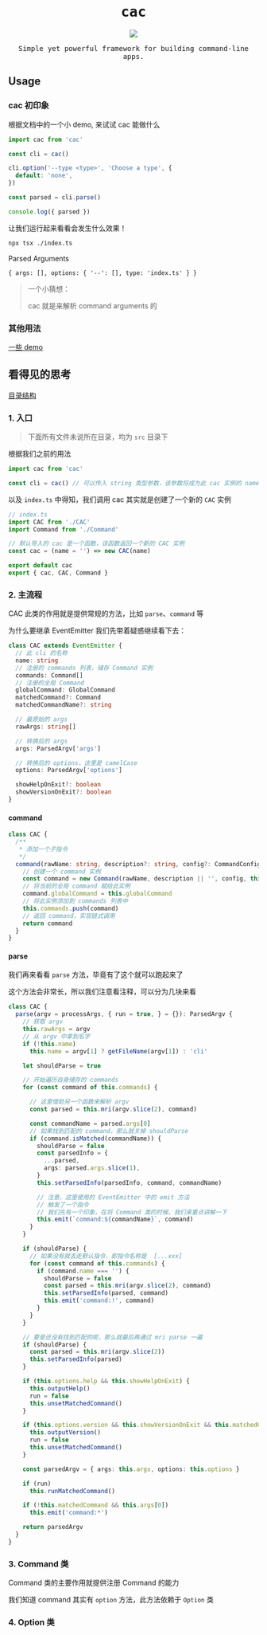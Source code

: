 <h1 align="center"><samp>cac</samp></h1>

<p align="center"><a href="https://github.com/cacjs/cac"><img src="https://img.shields.io/badge/-Github-black.svg" /></a></p>

<p align="center"><samp>Simple yet powerful framework for building command-line apps.</samp></p>

## Usage

### cac 初印象

根据文档中的一个小 demo, 来试试 cac 能做什么

```ts
import cac from 'cac'

const cli = cac()

cli.option('--type <type>', 'Choose a type', {
  default: 'none',
})

const parsed = cli.parse()

console.log({ parsed })

```

让我们运行起来看看会发生什么效果！

```bash
npx tsx ./index.ts
```

Parsed Arguments

```
{ args: [], options: { '--': [], type: 'index.ts' } }
```

> 一个小猜想：
>
> cac 就是来解析 command arguments 的

### 其他用法

[一些 demo](./usage.md)

## 看得见的思考

[目录结构](./dict_struct.md)

### 1. 入口

> 下面所有文件未说所在目录，均为 `src` 目录下

根据我们之前的用法

```ts
import cac from 'cac'

const cli = cac() // 可以传入 string 类型参数，该参数将成为此 cac 实例的 name
```

以及 `index.ts` 中得知，我们调用 cac 其实就是创建了一个新的 `CAC` 实例

```ts
// index.ts
import CAC from './CAC'
import Command from './Command'

// 默认导入的 cac 是一个函数，该函数返回一个新的 CAC 实例
const cac = (name = '') => new CAC(name)

export default cac
export { cac, CAC, Command }
```

### 2. 主流程

CAC 此类的作用就是提供常规的方法，比如 `parse`、`command` 等

为什么要继承 EventEmitter 我们先带着疑惑继续看下去：

```ts
class CAC extends EventEmitter {
  // 此 cli 的名称
  name: string
  // 注册的 commands 列表，储存 Command 实例
  commands: Command[]
  // 注册的全局 Command
  globalCommand: GlobalCommand
  matchedCommand?: Command
  matchedCommandName?: string

  // 最原始的 args
  rawArgs: string[]

  // 转换后的 args
  args: ParsedArgv['args']

  // 转换后的 options，这里是 camelCase
  options: ParsedArgv['options']

  showHelpOnExit?: boolean
  showVersionOnExit?: boolean
}
```

#### command

```ts
class CAC {
  /**
   * 添加一个子指令
   */
  command(rawName: string, description?: string, config?: CommandConfig) {
    // 创建一个 command 实例
    const command = new Command(rawName, description || '', config, this)
    // 将当前的全局 command 赋给此实例
    command.globalCommand = this.globalCommand
    // 将此实例添加到 commands 列表中
    this.commands.push(command)
    // 返回 command，实现链式调用
    return command
  }
}
```

#### parse

我们再来看看 `parse` 方法，毕竟有了这个就可以跑起来了

这个方法会非常长，所以我们注意看注释，可以分为几块来看


```ts
class CAC {
  parse(argv = processArgs, { run = true, } = {}): ParsedArgv {
    // 获取 argv
    this.rawArgs = argv
    // 从 argv 中拿到名字
    if (!this.name)
      this.name = argv[1] ? getFileName(argv[1]) : 'cli'

    let shouldParse = true

    // 开始遍历自身储存的 commands
    for (const command of this.commands) {

      // 这里借助另一个函数来解析 argv
      const parsed = this.mri(argv.slice(2), command)

      const commandName = parsed.args[0]
      // 如果找到匹配的 command，那么就关掉 shouldParse
      if (command.isMatched(commandName)) {
        shouldParse = false
        const parsedInfo = {
          ...parsed,
          args: parsed.args.slice(1),
        }
        this.setParsedInfo(parsedInfo, command, commandName)

        // 注意，这里使用的 EventEmitter 中的 emit 方法
        // 触发了一个指令
        // 我们先有一个印象，在将 Command 类的时候，我们来重点讲解一下
        this.emit(`command:${commandName}`, command)
      }
    }

    if (shouldParse) {
      // 如果没有就去走默认指令，即指令名称是  [...xxx]
      for (const command of this.commands) {
        if (command.name === '') {
          shouldParse = false
          const parsed = this.mri(argv.slice(2), command)
          this.setParsedInfo(parsed, command)
          this.emit('command:!', command)
        }
      }
    }

    // 要是还没有找到匹配的呢，那么就最后再通过 mri parse 一遍
    if (shouldParse) {
      const parsed = this.mri(argv.slice(2))
      this.setParsedInfo(parsed)
    }

    if (this.options.help && this.showHelpOnExit) {
      this.outputHelp()
      run = false
      this.unsetMatchedCommand()
    }

    if (this.options.version && this.showVersionOnExit && this.matchedCommandName == null) {
      this.outputVersion()
      run = false
      this.unsetMatchedCommand()
    }

    const parsedArgv = { args: this.args, options: this.options }

    if (run)
      this.runMatchedCommand()

    if (!this.matchedCommand && this.args[0])
      this.emit('command:*')

    return parsedArgv
  }
}
```




### 3. Command 类

Command 类的主要作用就提供注册 Command 的能力

我们知道 command 其实有 `option` 方法，此方法依赖于 `Option` 类

### 4. Option 类

